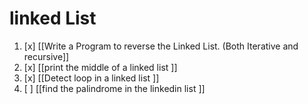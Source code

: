 # linked List
1. [x] [[Write a Program to reverse the Linked List. (Both Iterative and recursive]]
2. [x] [[print the middle of a linked list ]]
3. [x] [[Detect loop in a linked list ]]
4. [ ] [[find the palindrome in the linkedin list ]]
